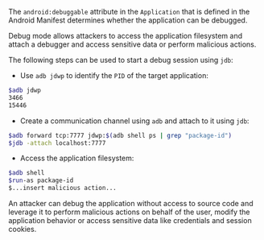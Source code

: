 The `android:debuggable` attribute in the `Application` that is defined in the Android Manifest determines whether the application can be debugged.

Debug mode allows attackers to access the application filesystem and attach a debugger and access sensitive data or perform malicious actions.

The following steps can be used to start a debug session using `jdb`:

* Use `adb jdwp` to identify the `PID` of the target application:

```bash
$adb jdwp
3466
15446
```

* Create a communication channel using `adb` and attach to it using `jdb`:

 ```bash
$adb forward tcp:7777 jdwp:$(adb shell ps | grep "package-id")
$jdb -attach localhost:7777
```

* Access the application filesystem:

```bash
$adb shell
$run-as package-id
$...insert malicious action...
```  

An attacker can debug the application without access to source code and leverage it to perform malicious actions on behalf of the user, modify the application behavior or access sensitive data like credentials and session cookies.